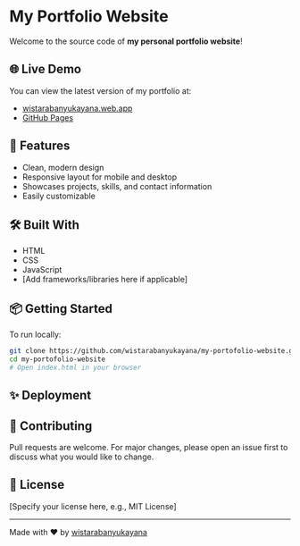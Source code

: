 # My Portfolio Website

Welcome to the source code of **my personal portfolio website**!

## 🌐 Live Demo

You can view the latest version of my portfolio at:

- [wistarabanyukayana.web.app](https://wistarabanyukayana.web.app)
- [GitHub Pages](https://wistarabanyukayana.github.io/my-portofolio-website/)

## 🚀 Features

- Clean, modern design
- Responsive layout for mobile and desktop
- Showcases projects, skills, and contact information
- Easily customizable

## 🛠️ Built With

- HTML
- CSS
- JavaScript
- [Add frameworks/libraries here if applicable]

## 📦 Getting Started

To run locally:

```bash
git clone https://github.com/wistarabanyukayana/my-portofolio-website.git
cd my-portofolio-website
# Open index.html in your browser
```

## ✨ Deployment

## 🤝 Contributing

Pull requests are welcome. For major changes, please open an issue first to discuss what you would like to change.

## 📄 License

[Specify your license here, e.g., MIT License]

---

Made with ❤️ by [wistarabanyukayana](https://github.com/wistarabanyukayana)
